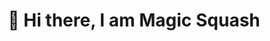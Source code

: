 <h1 align='center'> 👋 Hi there, I am Magic Squash </h1>

<!-- Is my profile that important? -->

<!--
<img align="left" src="https://github-readme-stats.vercel.app/api?username=stuPETER12138&theme=material-palenight&show_icons=true&rank_icon=github" />

<img align="left" src="https://github-readme-stats.vercel.app/api/top-langs/?username=stuPETER12138&hide=shell,makefile,cmake,powershell,lua&layout=compact&hide_progress=true" />

**stuPETER12138/stuPETER12138** is a ✨ _special_ ✨ repository because its `README.md` (this file) appears on your GitHub profile.

Here are some ideas to get you started:

- 🔭 I’m currently working on ...
- 🌱 I’m currently learning ...
- 👯 I’m looking to collaborate on ...
- 🤔 I’m looking for help with ...
- 💬 Ask me about ...
- 📫 How to reach me: ...
- 😄 Pronouns: ...
- ⚡ Fun fact: ...
-->
